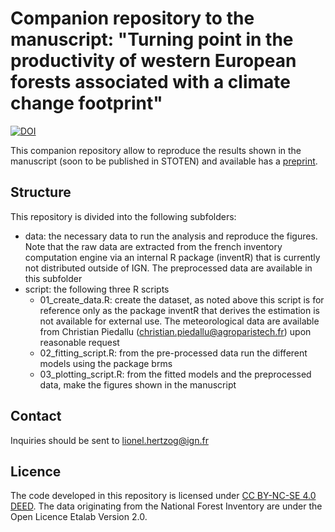 # Companion repository to the manuscript: "Turning point in the productivity of western European forests associated with a climate change footprint"

[![DOI](https://zenodo.org/badge/773863581.svg)](https://zenodo.org/doi/10.5281/zenodo.10836876)

This companion repository allow to reproduce the results shown in the manuscript (soon to be published in STOTEN) and available has a [preprint](https://www.biorxiv.org/content/10.1101/2024.04.12.589202v1.abstract).

## Structure

This repository is divided into the following subfolders:

- data: the necessary data to run the analysis and reproduce the figures. Note that the raw data are extracted from the french inventory computation engine via an internal R package (inventR) that is currently not distributed outside of IGN. The preprocessed data are available in this subfolder
- script: the following three R scripts
    - 01_create_data.R: create the dataset, as noted above this script is for reference only as the package inventR that derives the estimation is not available for external use. The meteorological data are available from Christian Piedallu (christian.piedallu@agroparistech.fr) upon reasonable request
    - 02_fitting_script.R: from the pre-processed data run the different models using the package brms
    - 03_plotting_script.R: from the fitted models and the preprocessed data, make the figures shown in the manuscript

## Contact

Inquiries should be sent to lionel.hertzog@ign.fr


## Licence

The code developed in this repository is licensed under [CC BY-NC-SE 4.0 DEED](https://creativecommons.org/licenses/by-nc-sa/4.0/). The data originating from the National Forest Inventory are under the Open Licence Etalab Version 2.0.
